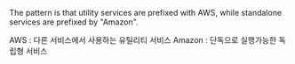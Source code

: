 The pattern is that utility services are prefixed with AWS, while standalone services are prefixed by "Amazon".

AWS : 다른 서비스에서 사용하는 유틸리티 서비스
Amazon : 단독으로 실행가능한 독립형 서비스